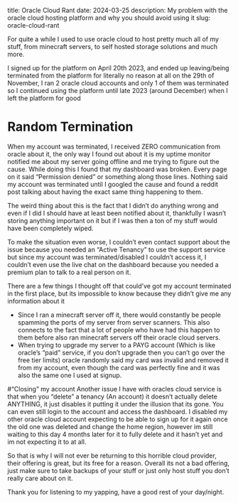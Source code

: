 title: Oracle Cloud Rant
date: 2024-03-25
description: My problem with the oracle cloud hosting platform and why you should avoid using it
slug: oracle-cloud-rant

For quite a while I used to use oracle cloud to host pretty much all of my stuff, from minecraft servers, to self hosted storage solutions and much more.

I signed up for the platform on April 20th 2023, and ended up leaving/being terminated from the platform for literally no reason at all on the 29th of November, I ran 2 oracle cloud accounts and only 1 of them was terminated so I continued using the platform until late 2023 (around December) when I left the platform for good

# Random Termination
When my account was terminated, I received ZERO communication from oracle about it, the only way I found out about it is my uptime monitor notified me about my server going offline and me trying to figure out the cause. While doing this I found that my dashboard was broken. Every page on it said “Permission denied” or something along those lines. Nothing said my account was terminated until I googled the cause and found a reddit post talking about having the exact same thing happening to them.

The weird thing about this is the fact that I didn’t do anything wrong and even if I did I should have at least been notified about it, thankfully I wasn’t storing anything important on it but if I was then a ton of my stuff would have been completely wiped.

To make the situation even worse, I couldn’t even contact support about the issue because you needed an “Active Tenancy” to use the support service but since my account was terminated/disabled I couldn’t access it, I couldn’t even use the live chat on the dashboard because you needed a premium plan to talk to a real person on it.

There are a few things I thought off that could’ve got my account terminated in the first place, but its impossible to know because they didn’t give me any information about it

- Since I ran a minecraft server off it, there would constantly be people spamming the ports of my server from server scanners. This also connects to the fact that a lot of people who have had this happen to them before also ran minecraft servers off their oracle cloud servers.
- When trying to upgrade my server to a PAYG account (Which is like oracle’s “paid” service, if you don’t upgrade then you can’t go over the free tier limits) oracle randomly said my card was invalid and removed it from my account, even though the card was perfectly fine and it was also the same one I used at signup.

#“Closing” my account
Another issue I have with oracles cloud service is that when you “delete” a tenancy (An account) it doesn’t actually delete ANYTHING, it just disables it putting it under the illusion that its gone. You can even still login to the account and access the dashboard. I disabled my other oracle cloud account expecting to be able to sign up for it again once the old one was deleted and change the home region, however im still waiting to this day 4 months later for it to fully delete and it hasn’t yet and im not expecting it to at all.

So that is why I will not ever be returning to this horrible cloud provider, their offering is great, but its free for a reason. Overall its not a bad offering, just make sure to take backups of your stuff or just only host stuff you don’t really care about on it.

Thank you for listening to my yapping, have a good rest of your day/night.